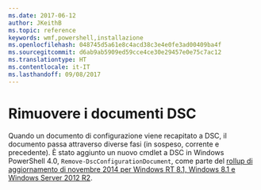 ```yaml
---
ms.date: 2017-06-12
author: JKeithB
ms.topic: reference
keywords: wmf,powershell,installazione
ms.openlocfilehash: 048745d5a61e8c4acd38c3e4e0fe3ad00409ba4f
ms.sourcegitcommit: d6ab9ab5909ed59cce4ce30e29457e0e75c7ac12
ms.translationtype: HT
ms.contentlocale: it-IT
ms.lasthandoff: 09/08/2017
---
```

# <a name="remove-dsc-documents"></a>Rimuovere i documenti DSC

Quando un documento di configurazione viene recapitato a DSC, il documento passa attraverso diverse fasi (in sospeso, corrente e precedente). È stato aggiunto un nuovo cmdlet a DSC in Windows PowerShell 4.0, `Remove-DscConfigurationDocument`, come parte del [rollup di aggiornamento di novembre 2014 per Windows RT 8.1, Windows 8.1 e Windows Server 2012 R2](https://support.microsoft.com/kb/3000850).
